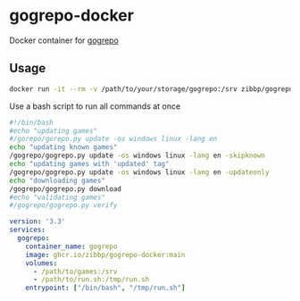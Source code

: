 # gogrepo-docker
Docker container for [gogrepo](https://github.com/eddie3/gogrepo)

## Usage

```bash
docker run -it --rm -v /path/to/your/storage/gogrepo:/srv zibbp/gogrepo-docker:latest command
```

Use a bash script to run all commands at once

```bash
#!/bin/bash
#echo "updating games"
#/gorepo/gorepo.py update -os windows linux -lang en
echo "updating known games"
/gogrepo/gogrepo.py update -os windows linux -lang en -skipknown
echo "updating games with 'updated' tag"
/gogrepo/gogrepo.py update -os windows linux -lang en -updateonly
echo "downloading games"
/gogrepo/gogrepo.py download
#echo "validating games"
#/gogrepo/gogrepo.py verify
```

```yaml
version: '3.3'
services:
  gogrepo:
    container_name: gogrepo
    image: ghcr.io/zibbp/gogrepo-docker:main
    volumes:
      - /path/to/games:/srv
      - /path/to/run.sh:/tmp/run.sh
    entrypoint: ["/bin/bash", "/tmp/run.sh"]
```
